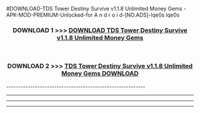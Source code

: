 #DOWNLOAD-TDS Tower Destiny Survive v1.1.8 Unlimited Money Gems -APK-MOD-PREMIUM-Unlocked-for A n d r o i d-[NO.ADS]-lqe0s lqe0s 



<div align="center">

<h3>DOWNLOAD 1 >>> <a href="https://getmod2.web.app/?judul=TDS Tower Destiny Survive v1.1.8 Unlimited Money Gems ">DOWNLOAD TDS Tower Destiny Survive v1.1.8 Unlimited Money Gems </a></h3><br>

<h3>DOWNLOAD 2 >>> <a href="https://getmod2.web.app/?judul=TDS Tower Destiny Survive v1.1.8 Unlimited Money Gems ">TDS Tower Destiny Survive v1.1.8 Unlimited Money Gems  DOWNLOAD </a></h3>

</div>
----------------------------------------------------------

----------------------------------------------------------

----------------------------------------------------------

----------------------------------------------------------



